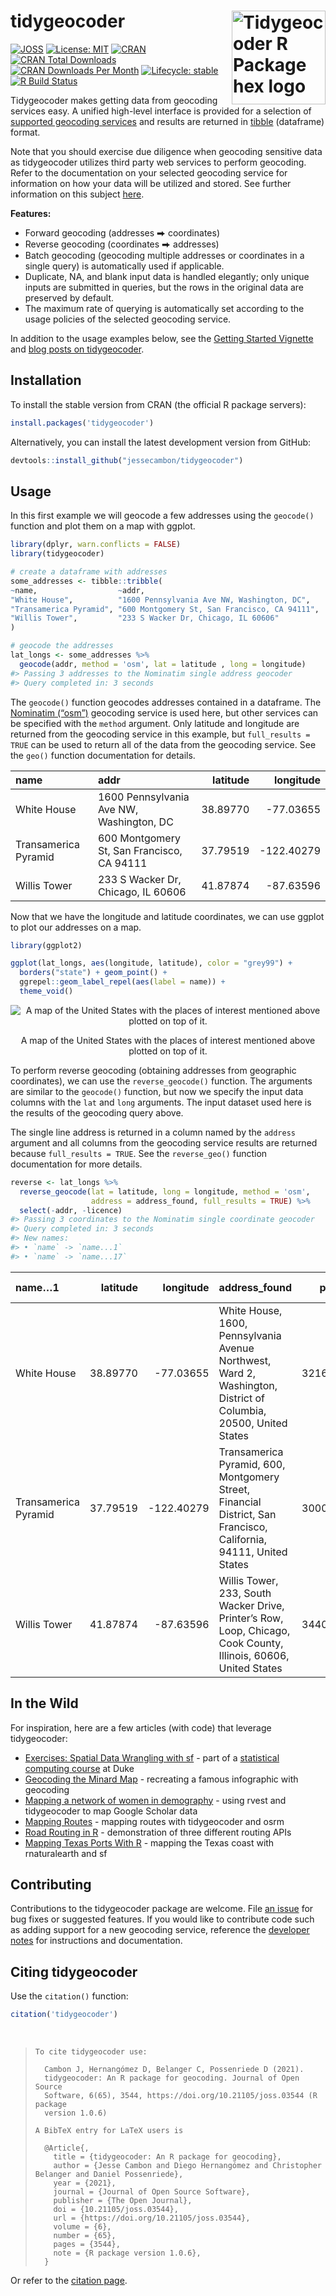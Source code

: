 
<!-- README.md is generated from README.Rmd. Please edit that file directly and reknit -->

# tidygeocoder<a href='https://jessecambon.github.io/tidygeocoder/'><img src="man/figures/tidygeocoder_hex.png" alt="Tidygeocoder R Package hex logo" align="right" width="150"/></a>

<!-- badges: start -->

[![JOSS](https://joss.theoj.org/papers/10.21105/joss.03544/status.svg)](https://doi.org/10.21105/joss.03544)
[![License:
MIT](https://img.shields.io/badge/License-MIT-yellow.svg)](https://github.com/jessecambon/tidygeocoder/blob/master/LICENSE.md)
[![CRAN](https://www.r-pkg.org/badges/version/tidygeocoder)](https://cran.r-project.org/package=tidygeocoder)
[![CRAN Total
Downloads](http://cranlogs.r-pkg.org/badges/grand-total/tidygeocoder)](https://CRAN.R-project.org/package=tidygeocoder)
[![CRAN Downloads Per
Month](http://cranlogs.r-pkg.org/badges/tidygeocoder)](https://cran.r-project.org/package=tidygeocoder)
[![Lifecycle:
stable](https://img.shields.io/badge/lifecycle-stable-brightgreen.svg)](https://lifecycle.r-lib.org/articles/stages.html#stable)
[![R Build
Status](https://github.com/jessecambon/tidygeocoder/workflows/R-CMD-check/badge.svg)](https://github.com/jessecambon/tidygeocoder/actions?workflow=R-CMD-check)
<!-- [![Zenodo](https://zenodo.org/badge/DOI/10.5281/zenodo.15106058.svg)](https://doi.org/10.5281/zenodo.15106058) -->
<!-- badges: end -->

Tidygeocoder makes getting data from geocoding services easy. A unified
high-level interface is provided for a selection of [supported geocoding
services](https://jessecambon.github.io/tidygeocoder/articles/geocoder_services.html)
and results are returned in [tibble](https://tibble.tidyverse.org/)
(dataframe) format.

Note that you should exercise due diligence when geocoding sensitive
data as tidygeocoder utilizes third party web services to perform
geocoding. Refer to the documentation on your selected geocoding service
for information on how your data will be utilized and stored. See
further information on this subject
[here](https://jessecambon.github.io/tidygeocoder/articles/geocoder_services.html#data-privacy).

**Features:**

- Forward geocoding (addresses ⮕ coordinates)
- Reverse geocoding (coordinates ⮕ addresses)
- Batch geocoding (geocoding multiple addresses or coordinates in a
  single query) is automatically used if applicable.
- Duplicate, NA, and blank input data is handled elegantly; only unique
  inputs are submitted in queries, but the rows in the original data are
  preserved by default.
- The maximum rate of querying is automatically set according to the
  usage policies of the selected geocoding service.

In addition to the usage examples below, see the [Getting Started
Vignette](https://jessecambon.github.io/tidygeocoder/articles/tidygeocoder.html)
and [blog posts on
tidygeocoder](https://jessecambon.github.io/tag/tidygeocoder).

## Installation

To install the stable version from CRAN (the official R package
servers):

``` r
install.packages('tidygeocoder')
```

Alternatively, you can install the latest development version from
GitHub:

``` r
devtools::install_github("jessecambon/tidygeocoder")
```

## Usage

In this first example we will geocode a few addresses using the
`geocode()` function and plot them on a map with ggplot.

``` r
library(dplyr, warn.conflicts = FALSE)
library(tidygeocoder)

# create a dataframe with addresses
some_addresses <- tibble::tribble(
~name,                  ~addr,
"White House",          "1600 Pennsylvania Ave NW, Washington, DC",
"Transamerica Pyramid", "600 Montgomery St, San Francisco, CA 94111",     
"Willis Tower",         "233 S Wacker Dr, Chicago, IL 60606"                                  
)

# geocode the addresses
lat_longs <- some_addresses %>%
  geocode(addr, method = 'osm', lat = latitude , long = longitude)
#> Passing 3 addresses to the Nominatim single address geocoder
#> Query completed in: 3 seconds
```

The `geocode()` function geocodes addresses contained in a dataframe.
The [Nominatim (“osm”)](https://nominatim.org/) geocoding service is
used here, but other services can be specified with the `method`
argument. Only latitude and longitude are returned from the geocoding
service in this example, but `full_results = TRUE` can be used to return
all of the data from the geocoding service. See the `geo()` function
documentation for details.

| name | addr | latitude | longitude |
|:---|:---|---:|---:|
| White House | 1600 Pennsylvania Ave NW, Washington, DC | 38.89770 | -77.03655 |
| Transamerica Pyramid | 600 Montgomery St, San Francisco, CA 94111 | 37.79519 | -122.40279 |
| Willis Tower | 233 S Wacker Dr, Chicago, IL 60606 | 41.87874 | -87.63596 |

Now that we have the longitude and latitude coordinates, we can use
ggplot to plot our addresses on a map.

``` r
library(ggplot2)

ggplot(lat_longs, aes(longitude, latitude), color = "grey99") +
  borders("state") + geom_point() +
  ggrepel::geom_label_repel(aes(label = name)) +
  theme_void()
```

<div class="figure" style="text-align: center">

<img src="man/figures/README-usamap-1.png" alt="A map of the United States with the places of interest mentioned above plotted on top of it."  />
<p class="caption">
A map of the United States with the places of interest mentioned above
plotted on top of it.
</p>

</div>

To perform reverse geocoding (obtaining addresses from geographic
coordinates), we can use the `reverse_geocode()` function. The arguments
are similar to the `geocode()` function, but now we specify the input
data columns with the `lat` and `long` arguments. The input dataset used
here is the results of the geocoding query above.

The single line address is returned in a column named by the `address`
argument and all columns from the geocoding service results are returned
because `full_results = TRUE`. See the `reverse_geo()` function
documentation for more details.

<!-- 
Removing the licence column is done just to prevent a note from 
occurring in automated CRAN checks for an improper/old link.
-->

``` r
reverse <- lat_longs %>%
  reverse_geocode(lat = latitude, long = longitude, method = 'osm',
                  address = address_found, full_results = TRUE) %>%
  select(-addr, -licence)
#> Passing 3 coordinates to the Nominatim single coordinate geocoder
#> Query completed in: 3 seconds
#> New names:
#> • `name` -> `name...1`
#> • `name` -> `name...17`
```

| name…1 | latitude | longitude | address_found | place_id | osm_type | osm_id | osm_lat | osm_lon | class | type | place_rank | importance | addresstype | name…17 | office | house_number | road | borough | city | state | ISO3166-2-lvl4 | postcode | country | country_code | boundingbox | tourism | quarter | building | neighbourhood | suburb | county |
|:---|---:|---:|:---|---:|:---|---:|:---|:---|:---|:---|---:|---:|:---|:---|:---|:---|:---|:---|:---|:---|:---|:---|:---|:---|:---|:---|:---|:---|:---|:---|:---|
| White House | 38.89770 | -77.03655 | White House, 1600, Pennsylvania Avenue Northwest, Ward 2, Washington, District of Columbia, 20500, United States | 321631063 | way | 238241022 | 38.897699700000004 | -77.03655315 | office | government | 30 | 0.6863356 | office | White House | White House | 1600 | Pennsylvania Avenue Northwest | Ward 2 | Washington | District of Columbia | US-DC | 20500 | United States | us | 38.8974908 , 38.8979110 , -77.0368537, -77.0362519 | NA | NA | NA | NA | NA | NA |
| Transamerica Pyramid | 37.79519 | -122.40279 | Transamerica Pyramid, 600, Montgomery Street, Financial District, San Francisco, California, 94111, United States | 300093323 | way | 24222973 | 37.7951883 | -122.40279022107812 | tourism | attraction | 30 | 0.4485801 | tourism | Transamerica Pyramid | NA | 600 | Montgomery Street | NA | San Francisco | California | US-CA | 94111 | United States | us | 37.7948854 , 37.7954472 , -122.4031399, -122.4024317 | Transamerica Pyramid | Financial District | NA | NA | NA | NA |
| Willis Tower | 41.87874 | -87.63596 | Willis Tower, 233, South Wacker Drive, Printer’s Row, Loop, Chicago, Cook County, Illinois, 60606, United States | 344062520 | way | 380868216 | 41.878738049999995 | -87.63596121188081 | building | commercial | 30 | 0.5331678 | building | Willis Tower | NA | 233 | South Wacker Drive | NA | Chicago | Illinois | US-IL | 60606 | United States | us | 41.8781922 , 41.8792768 , -87.6365297, -87.6353939 | NA | NA | Willis Tower | Printer’s Row | Loop | Cook County |

## In the Wild

For inspiration, here are a few articles (with code) that leverage
tidygeocoder:

- [Exercises: Spatial Data Wrangling with
  sf](http://www2.stat.duke.edu/courses/Spring21/sta323.001/exercises/lec_12.html) -
  part of a [statistical computing
  course](http://www2.stat.duke.edu/courses/Spring21/sta323.001/) at
  Duke
- [Geocoding the Minard
  Map](https://www.jla-data.net/eng/minard-map-tidygeocoder/) -
  recreating a famous infographic with geocoding
- [Mapping a network of women in
  demography](https://www.monicaalexander.com/posts/2021-21-02-mapping/) -
  using rvest and tidygeocoder to map Google Scholar data
- [Mapping
  Routes](https://bensstats.wordpress.com/2021/10/21/robservations-15-i-reverse-engineered-atlas-co-well-some-of-it/) -
  mapping routes with tidygeocoder and osrm
- [Road Routing in
  R](https://www.jla-data.net/eng/routing-in-r-context/) - demonstration
  of three different routing APIs
- [Mapping Texas Ports With
  R](https://www.sharpsightlabs.com/blog/mapping-texas-ports-with-r-part1/) -
  mapping the Texas coast with rnaturalearth and sf

## Contributing

Contributions to the tidygeocoder package are welcome. File [an
issue](https://github.com/jessecambon/tidygeocoder/issues) for bug fixes
or suggested features. If you would like to contribute code such as
adding support for a new geocoding service, reference the [developer
notes](https://jessecambon.github.io/tidygeocoder/articles/developer_notes.html)
for instructions and documentation.

## Citing tidygeocoder

Use the `citation()` function:

``` r
citation('tidygeocoder')
```

</br>

<blockquote>

    To cite tidygeocoder use:

      Cambon J, Hernangómez D, Belanger C, Possenriede D (2021).
      tidygeocoder: An R package for geocoding. Journal of Open Source
      Software, 6(65), 3544, https://doi.org/10.21105/joss.03544 (R package
      version 1.0.6)

    A BibTeX entry for LaTeX users is

      @Article{,
        title = {tidygeocoder: An R package for geocoding},
        author = {Jesse Cambon and Diego Hernangómez and Christopher Belanger and Daniel Possenriede},
        year = {2021},
        journal = {Journal of Open Source Software},
        publisher = {The Open Journal},
        doi = {10.21105/joss.03544},
        url = {https://doi.org/10.21105/joss.03544},
        volume = {6},
        number = {65},
        pages = {3544},
        note = {R package version 1.0.6},
      }

</blockquote>

Or refer to the [citation
page](https://jessecambon.github.io/tidygeocoder/authors.html).
